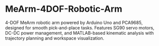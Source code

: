 # MeArm-4DOF-Robotic-Arm
4-DOF MeArm robotic arm powered by Arduino Uno and PCA9685, designed for smooth pick-and-place tasks. Features SG90 servo motors, DC-DC power management, and MATLAB-based kinematic analysis with trajectory planning and workspace visualization.

